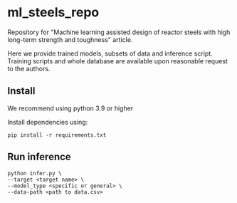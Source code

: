 # ml_steels_repo
Repository for "Machine learning assisted design of reactor steels with high long-term strength and toughness" article.

Here we provide trained models, subsets of data and inference script. Training scripts and whole database are available upon reasonable request to the authors.

## Install
We recommend using python 3.9 or higher

Install dependencies using:
```
pip install -r requirements.txt
```

## Run inference
```
python infer.py \
--target <target name> \
--model_type <specific or general> \
--data-path <path to data.csv> 